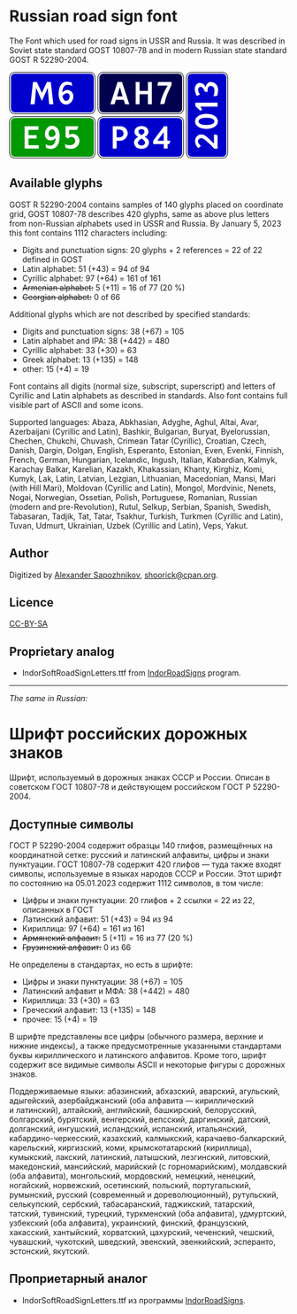 Russian road sign font
======================

The Font which used for road signs in USSR and Russia.
It was described in Soviet state standard GOST 10807-78 and
in modern Russian state standard GOST R 52290-2004.

![Font sample](plates.png)

Available glyphs
----------------

GOST R 52290-2004 contains samples of 140 glyphs placed on coordinate grid,
GOST 10807-78 describes 420 glyphs, same as above plus letters from non-Russian
alphabets used in USSR and Russia.
By January 5, 2023 this font contains 1112 characters including:

* Digits and punctuation signs: 20 glyphs + 2 references = 22 of 22 defined in GOST
* Latin alphabet: 51 (+43) = 94 of 94
* Cyrillic alphabet: 97 (+64) = 161 of 161
* ~~Armenian alphabet:~~ 5 (+11) = 16 of 77 (20 %)
* ~~Georgian alphabet:~~ 0 of 66

Additional glyphs which are not described by specified standards:

* Digits and punctuation signs: 38 (+67) = 105
* Latin alphabet and IPA: 38 (+442) = 480
* Cyrillic alphabet: 33 (+30) = 63
* Greek alphabet: 13 (+135) = 148
* other: 15 (+4) = 19

Font contains all digits (normal size, subscript, superscript)
and letters of Cyrillic and Latin alphabets as described in standards.
Also font contains full visible part of ASCII and some icons.

Supported languages:
Abaza, Abkhasian, Adyghe, Aghul, Altai, Avar, Azerbaijani (Cyrillic and Latin),
Bashkir, Bulgarian, Buryat, Byelorussian, Chechen, Chukchi, Chuvash, Crimean
Tatar (Cyrillic), Croatian, Czech, Danish, Dargin, Dolgan, English, Esperanto,
Estonian, Even, Evenki, Finnish, French, German, Hungarian, Icelandic, Ingush,
Italian, Kabardian, Kalmyk, Karachay Balkar, Karelian, Kazakh, Khakassian,
Khanty, Kirghiz, Komi, Kumyk, Lak, Latin, Latvian, Lezgian, Lithuanian,
Macedonian, Mansi, Mari (with Hill Mari), Moldovan (Cyrillic and Latin),
Mongol, Mordvinic, Nenets, Nogai, Norwegian, Ossetian, Polish, Portuguese,
Romanian, Russian (modern and pre-Revolution), Rutul, Selkup, Serbian, Spanish,
Swedish, Tabasaran, Tadjik, Tat, Tatar, Tsakhur, Turkish, Turkmen (Cyrillic and
Latin), Tuvan, Udmurt, Ukrainian, Uzbek (Cyrillic and Latin), Veps, Yakut.

Author
------

Digitized by [Alexander Sapozhnikov](http://shoorick.ru/), <shoorick@cpan.org>.

Licence
-------

[CC-BY-SA](http://creativecommons.org/licenses/by-sa/3.0/)

Proprietary analog
------------------

* IndorSoftRoadSignLetters.ttf from
[IndorRoadSigns](http://www.indorsoft.ru/products/roadsigns/) program.

--------------------------------------------------
_The same in Russian:_

Шрифт российских дорожных знаков
================================

Шрифт, используемый в дорожных знаках СССР и России.
Описан в советском ГОСТ 10807-78 и действующем российском ГОСТ Р 52290-2004.

Доступные символы
----------------

ГОСТ Р 52290-2004 содержит образцы 140 глифов, размещённых на координатной
сетке: русский и латинский алфавиты, цифры и знаки пунктуации.
ГОСТ 10807-78 содержит 420 глифов — туда также входят символы, используемые в
языках народов СССР и России.
Этот шрифт по состоянию на 05.01.2023 содержит 1112 символов, в том числе:

* Цифры и знаки пунктуации: 20 глифов + 2 ссылки = 22 из 22, описанных в ГОСТ
* Латинский алфавит: 51 (+43) = 94 из 94
* Кириллица: 97 (+64) = 161 из 161
* ~~Армянский алфавит:~~ 5 (+11) = 16 из 77 (20 %)
* ~~Грузинский алфавит:~~ 0 из 66

Не определены в стандартах, но есть в шрифте:

* Цифры и знаки пунктуации: 38 (+67) = 105
* Латинский алфавит и МФА: 38 (+442) = 480
* Кириллица: 33 (+30) = 63
* Греческий алфавит: 13 (+135) = 148
* прочее: 15 (+4) = 19

В шрифте представлены все цифры (обычного размера, верхние и нижние индексы),
а также предусмотренные указанными стандартами буквы кириллического и латинского
алфавитов. Кроме того, шрифт содержит все видимые символы ASCII
и некоторые фигуры с дорожных знаков.

Поддерживаемые языки:
абазинский, абхазский, аварский, агульский, адыгейский, азербайджанский (оба
алфавита — кириллический и латинский), алтайский, английский, башкирский,
белорусский, болгарский, бурятский, венгерский, вепсский, даргинский, датский,
долганский, ингушский, исландский, испанский, итальянский,
кабардино-черкесский, казахский, калмыкский, карачаево-балкарский, карельский,
киргизский, коми, крымскотатарский (кириллица), кумыкский, лакский, латинский,
латышский, лезгинский, литовский, македонский, мансийский, марийский
(с горномарийским), молдавский (оба алфавита), монгольский, мордовский,
немецкий, ненецкий, ногайский, норвежский, осетинский, польский, португальский,
румынский, русский (современный и дореволюционный), рутульский, селькупский,
сербский, табасаранский, таджикский, татарский, татский, тувинский, турецкий,
туркменский (оба алфавита), удмуртский, узбекский (оба алфавита), украинский,
финский, французский, хакасский, хантыйский, хорватский, цахурский, чеченский,
чешский, чувашский, чукотский, шведский, эвенский, эвенкийский, эсперанто,
эстонский, якутский.

Проприетарный аналог
--------------------

* IndorSoftRoadSignLetters.ttf из программы
[IndorRoadSigns](http://www.indorsoft.ru/products/roadsigns/).
